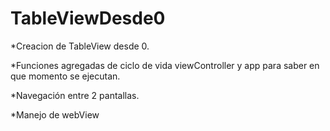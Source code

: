# TableViewDesde0

*Creacion de TableView desde 0.

*Funciones agregadas de ciclo de vida viewController y app para saber en que momento se ejecutan.

*Navegación entre 2 pantallas.

*Manejo de webView
